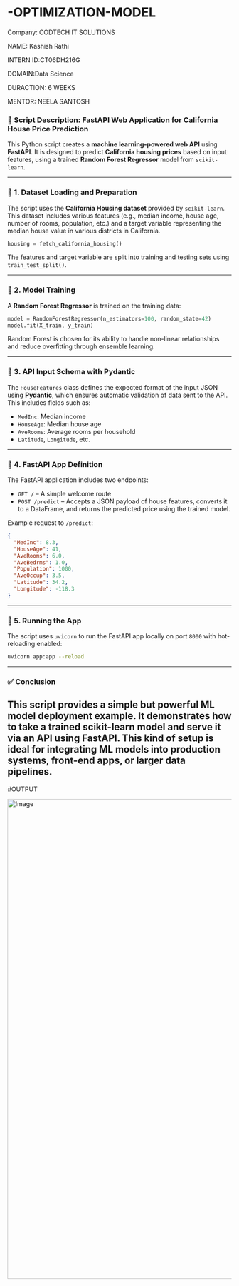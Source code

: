 # -OPTIMIZATION-MODEL

Company: CODTECH IT SOLUTIONS

NAME: Kashish Rathi

INTERN ID:CT06DH216G

DOMAIN:Data Science

DURACTION: 6 WEEKS

MENTOR: NEELA SANTOSH

### 📝 Script Description: FastAPI Web Application for California House Price Prediction

This Python script creates a **machine learning-powered web API** using **FastAPI**. It is designed to predict **California housing prices** based on input features, using a trained **Random Forest Regressor** model from `scikit-learn`.

---

### 🔹 1. Dataset Loading and Preparation

The script uses the **California Housing dataset** provided by `scikit-learn`. This dataset includes various features (e.g., median income, house age, number of rooms, population, etc.) and a target variable representing the median house value in various districts in California.

```python
housing = fetch_california_housing()
```

The features and target variable are split into training and testing sets using `train_test_split()`.

---

### 🔹 2. Model Training

A **Random Forest Regressor** is trained on the training data:

```python
model = RandomForestRegressor(n_estimators=100, random_state=42)
model.fit(X_train, y_train)
```

Random Forest is chosen for its ability to handle non-linear relationships and reduce overfitting through ensemble learning.

---

### 🔹 3. API Input Schema with Pydantic

The `HouseFeatures` class defines the expected format of the input JSON using **Pydantic**, which ensures automatic validation of data sent to the API. This includes fields such as:

* `MedInc`: Median income
* `HouseAge`: Median house age
* `AveRooms`: Average rooms per household
* `Latitude`, `Longitude`, etc.

---

### 🔹 4. FastAPI App Definition

The FastAPI application includes two endpoints:

* `GET /` – A simple welcome route
* `POST /predict` – Accepts a JSON payload of house features, converts it to a DataFrame, and returns the predicted price using the trained model.

Example request to `/predict`:

```json
{
  "MedInc": 8.3,
  "HouseAge": 41,
  "AveRooms": 6.0,
  "AveBedrms": 1.0,
  "Population": 1000,
  "AveOccup": 3.5,
  "Latitude": 34.2,
  "Longitude": -118.3
}
```

---

### 🔹 5. Running the App

The script uses `uvicorn` to run the FastAPI app locally on port `8000` with hot-reloading enabled:

```bash
uvicorn app:app --reload
```

---
### ✅ Conclusion
This script provides a simple but powerful ML model deployment example. It demonstrates how to take a trained scikit-learn model and serve it via an API using FastAPI. This kind of setup is ideal for integrating ML models into production systems, front-end apps, or larger data pipelines.
---

#OUTPUT

<img width="1913" height="1075" alt="Image" src="https://github.com/user-attachments/assets/4db91673-fcfb-4b63-8658-078296e7f97e" />



